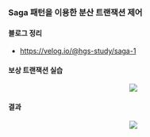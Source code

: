 ### Saga 패턴을 이용한 분산 트랜잭션 제어

#### 블로그 정리
- https://velog.io/@hgs-study/saga-1

#### 보상 트랜잭션 실습
<p align="center">
  <img src="https://user-images.githubusercontent.com/76584547/184684406-58f5cbd9-cdb0-4021-aafb-7cfb63a498bb.png"/>
</p>


#### 결과
<p align="center">
  <img src="https://user-images.githubusercontent.com/76584547/184686796-446790c1-6109-47d8-b406-5f01b4d31790.png"/>
</p>
